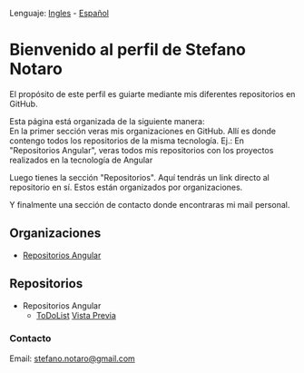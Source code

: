 Lenguaje: [Ingles](https://stefanonotaro.github.io/Profile/) - [Español](/README.es.md)

# Bienvenido al perfil de Stefano Notaro

El propósito de este perfil es guiarte mediante mis diferentes repositorios en GitHub.

Esta página está organizada de la siguiente manera:  
  En la primer sección veras mis organizaciones en GitHub. Allí es donde contengo todos los repositorios de la misma tecnología.
  Ej.: En "Repositorios Angular", veras todos mis repositorios con los proyectos realizados en la tecnología de Angular
  
  Luego tienes la sección "Repositorios".
  Aquí tendrás un link directo al repositorio en sí. Estos están organizados por organizaciones.
  
  Y finalmente una sección de contacto donde encontraras mi mail personal.

## **Organizaciones**

 - [Repositorios Angular](https://github.com/StefanoNotaro-AngularRepositories "Angular Repositories")

## **Repositorios**

- Repositorios Angular
  - [ToDoList](https://github.com/StefanoNotaro-AngularRepositories/ToDoList "To-Do app project") [Vista Previa](https://stefanonotaro-angularrepositories.github.io/ToDoList/)

### **Contacto**

Email: stefano.notaro@gmail.com
